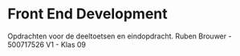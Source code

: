 # Front End Development
Opdrachten voor de deeltoetsen en eindopdracht.
Ruben Brouwer - 500717526
V1 - Klas 09
